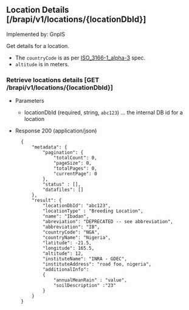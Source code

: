 ## Location Details [/brapi/v1/locations/{locationDbId}]

Implemented by:  GnpIS

Get details for a location.

* The `countryCode` is as per [ISO_3166-1_alpha-3](https://en.wikipedia.org/wiki/ISO_3166-1_alpha-3) spec.
* `altitude` is in meters.


### Retrieve locations details [GET /brapi/v1/locations/{locationDbId}]
+ Parameters
    + locationDbId (required, string, `abc123`) ... the internal DB id for a location
+ Response 200 (application/json)
        
        {
            "metadata": {
                "pagination": { 
                    "totalCount": 0,
                    "pageSize": 0,
                    "totalPages": 0,
                    "currentPage": 0
                },
                "status" : [],
                "datafiles": []
            },
            "result": {
                "locationDbId": "abc123",
                "locationType" : "Breeding Location",
                "name": "Ibadan",
                "abreviation": "DEPRECATED -- see abbreviation",
                "abbreviation": "IB",
                "countryCode": "NGA",
                "countryName": "Nigeria",
                "latitude": -21.5,
                "longitude": 165.5,
                "altitude": 12,
                "instituteName": "INRA - GDEC",
                "instituteAddress": "road foo, nigeria",
                "additionalInfo": 
                {
                    "annualMeanRain" : "value", 
                    "soilDescription" :"23"
                }
            }
        }

